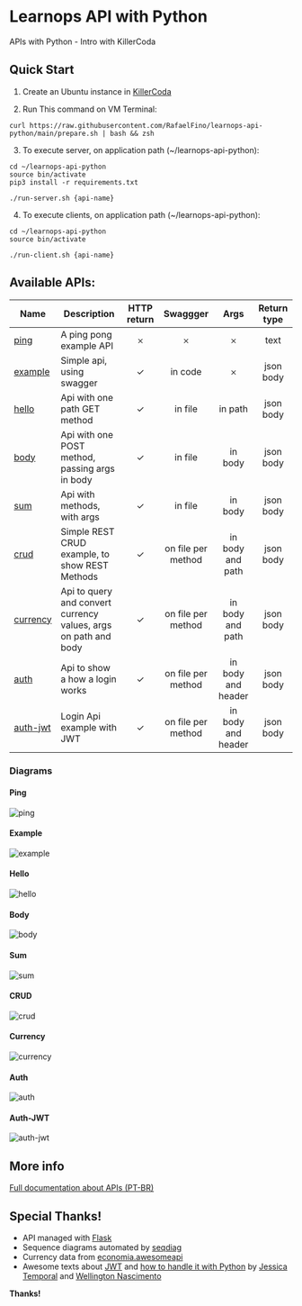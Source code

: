 # Learnops API with Python
APIs with Python - Intro with KillerCoda

## Quick Start
1. Create an Ubuntu instance in [KillerCoda](https://killercoda.com/playgrounds/scenario/ubuntu)

2. Run This command on VM Terminal:
```
curl https://raw.githubusercontent.com/RafaelFino/learnops-api-python/main/prepare.sh | bash && zsh
```

3. To execute server, on application path (~/learnops-api-python):
```
cd ~/learnops-api-python
source bin/activate
pip3 install -r requirements.txt

./run-server.sh {api-name}
```

4. To execute clients, on application path (~/learnops-api-python):
```
cd ~/learnops-api-python
source bin/activate

./run-client.sh {api-name}
```

## Available APIs:
| Name | Description | HTTP return | Swaggger | Args | Return type |
|-|-|:-:|:-:|:-:|:-:|
| [ping](https://github.com/RafaelFino/learnops-api-python/tree/main/app/ping) | A ping pong example API | &#x10102; | &#x10102; | &#x10102; | text |
| [example](https://github.com/RafaelFino/learnops-api-python/tree/main/app/example) | Simple api, using swagger | &#x2713; | in code | &#x10102; | json body |
| [hello](https://github.com/RafaelFino/learnops-api-python/tree/main/app/hello) | Api with one path GET method | &#x2713; | in file | in path | json body |
| [body](https://github.com/RafaelFino/learnops-api-python/tree/main/app/body) | Api with one POST method, passing args in body | &#x2713; | in file | in body | json body |
| [sum](https://github.com/RafaelFino/learnops-api-python/tree/main/app/sum) | Api with methods, with args | &#x2713; | in file | in body | json body |
| [crud](https://github.com/RafaelFino/learnops-api-python/tree/main/app/crud) | Simple REST CRUD example, to show REST Methods | &#x2713; | on file per method | in body and path | json body |
| [currency](https://github.com/RafaelFino/learnops-api-python/tree/main/app/currency) | Api to query and convert currency values, args on path and body | &#x2713; | on file per method | in body and path | json body |
| [auth](https://github.com/RafaelFino/learnops-api-python/tree/main/app/auth) | Api to show a how a login works | &#x2713; | on file per method | in body and header | json body |
| [auth-jwt](https://github.com/RafaelFino/learnops-api-python/tree/main/app/auth-jwt) | Login Api example with JWT | &#x2713; | on file per method | in body and header | json body |

### Diagrams
#### Ping
![ping](https://github.com/RafaelFino/learnops-api-python/raw/main/doc/images/ping.png)
#### Example
![example](https://github.com/RafaelFino/learnops-api-python/raw/main/doc/images/example.png)
#### Hello
![hello](https://github.com/RafaelFino/learnops-api-python/raw/main/doc/images/hello.png)
#### Body
![body](https://github.com/RafaelFino/learnops-api-python/raw/main/doc/images/body.png)
#### Sum 
![sum](https://github.com/RafaelFino/learnops-api-python/raw/main/doc/images/sum.png)
#### CRUD
![crud](https://github.com/RafaelFino/learnops-api-python/raw/main/doc/images/crud.png)
#### Currency
![currency](https://github.com/RafaelFino/learnops-api-python/raw/main/doc/images/currency.png)
#### Auth 
![auth](https://github.com/RafaelFino/learnops-api-python/raw/main/doc/images/auth.png)
#### Auth-JWT
![auth-jwt](https://github.com/RafaelFino/learnops-api-python/raw/main/doc/images/auth-jwt.png)


## More info
[Full documentation about APIs (PT-BR)](https://github.com/RafaelFino/learnops-api-python/blob/main/doc/index-PT-BR.md)

## Special Thanks!
- API managed with [Flask](https://flask.palletsprojects.com/en/2.2.x/)
- Sequence diagrams automated by [seqdiag](https://pypi.org/project/seqdiag/)
- Currency data from [economia.awesomeapi](https://economia.awesomeapi.com.br/all)
- Awesome texts about [JWT](https://tableless.com.br/entendendo-tokens-jwt/) and [how to handle it with Python](https://auth0.com/blog/how-to-handle-jwt-in-python/) by [Jessica Temporal](https://auth0.com/blog/authors/jessica-temporal/) and [Wellington Nascimento](https://tableless.com.br/authors/wellington-nascimento/)

**Thanks!**